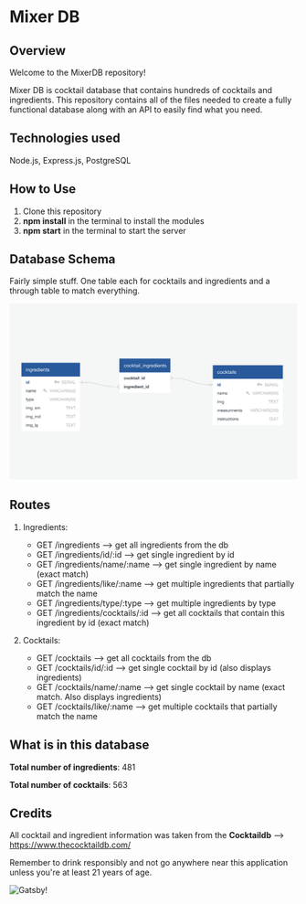 # Mixer DB

## Overview

Welcome to the MixerDB repository! 

Mixer DB is cocktail database that contains hundreds of cocktails and ingredients. This repository contains all of the files needed to create a fully functional database along with an API to easily find what you need.

## Technologies used

Node.js, Express.js, PostgreSQL

## How to Use
1. Clone this repository
2. **npm install** in the terminal to install the modules
3. **npm start** in the terminal to start the server

## Database Schema

Fairly simple stuff. One table each for cocktails and ingredients and a through table to match everything.

![Schema!](db-schema.png)

## Routes

1. Ingredients:
   - GET /ingredients --> get all ingredients from the db
   - GET /ingredients/id/:id --> get single ingredient by id
   - GET /ingredients/name/:name --> get single ingredient by name (exact match)
   - GET /ingredients/like/:name --> get multiple ingredients that partially match the name
   - GET /ingredients/type/:type --> get multiple ingredients by type
   - GET /ingredients/cocktails/:id --> get all cocktails that contain this ingredient by id (exact match)

2. Cocktails:
    - GET /cocktails --> get all cocktails from the db
    - GET /cocktails/id/:id --> get single cocktail by id (also displays ingredients)
    - GET /cocktails/name/:name --> get single cocktail by name (exact match. Also displays ingredients)
    - GET /cocktails/like/:name --> get multiple cocktails that partially match the name

## What is in this database 

**Total number of ingredients**: 481

**Total number of cocktails**: 563

## Credits

All cocktail and ingredient information was taken from the **Cocktaildb** --> https://www.thecocktaildb.com/

Remember to drink responsibly and not go anywhere near this application unless you're at least 21 years of age.

![Gatsby!](https://media1.giphy.com/media/u4CY9BW4umAfu/200.gif)
